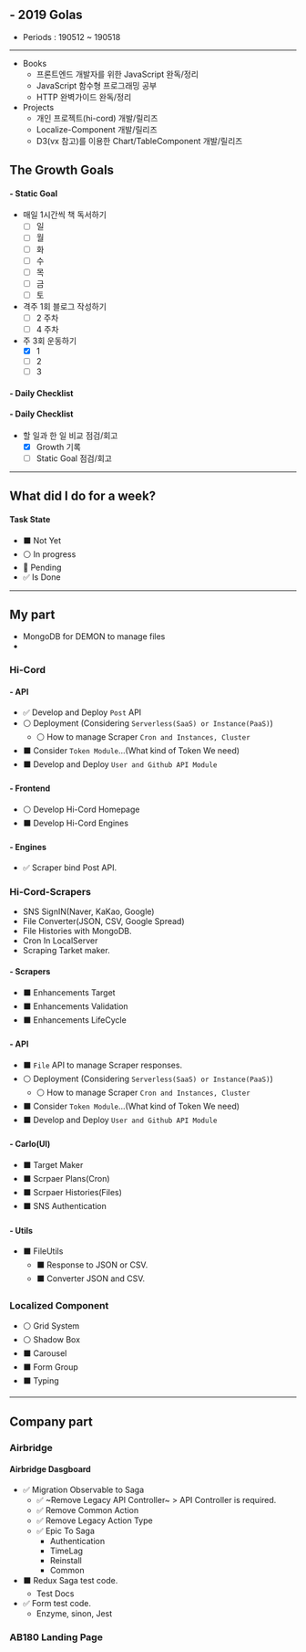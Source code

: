 ## - 2019 Golas
- Periods : 190512 ~ 190518

---

- Books
  - 프론트엔드 개발자를 위한 JavaScript 완독/정리
  - JavaScript 함수형 프로그래밍 공부
  - HTTP 완벽가이드 완독/정리
- Projects
  - 개인 프로젝트(hi-cord) 개발/릴리즈
  - Localize-Component 개발/릴리즈
  - D3(vx 참고)를 이용한 Chart/TableComponent 개발/릴리즈

## The Growth Goals
#### - Static Goal
- 매일 1시간씩 책 독서하기
  - [ ] 일
  - [ ] 월
  - [ ] 화
  - [ ] 수
  - [ ] 목
  - [ ] 금
  - [ ] 토
- 격주 1회 블로그 작성하기
  - [ ] 2 주차
  - [ ] 4 주차
- 주 3회 운동하기
  - [x] 1
  - [ ] 2
  - [ ] 3

#### - Daily Checklist
#### - Daily Checklist
- 할 일과 한 일 비교 점검/회고
  - [x] Growth 기록
  - [ ] Static Goal 점검/회고

---

## What did I do for a week?
#### Task State
- ⬛️ Not Yet
- ⚪️ In progress
- 🔴 Pending
- ✅ Is Done


--- 

## My part
- MongoDB for DEMON to manage files
- 

### Hi-Cord 
#### - API
- ✅ Develop and Deploy `Post` API
- ⚪️ Deployment (Considering `Serverless(SaaS) or Instance(PaaS)`)
  - ⚪️ How to manage Scraper `Cron and Instances, Cluster`
- ⬛️ Consider `Token Module`...(What kind of Token We need)
- ⬛️ Develop and Deploy `User and Github API Module`

#### - Frontend
- ⚪️ Develop Hi-Cord Homepage
- ⬛️ Develop Hi-Cord Engines

#### - Engines
- ✅ Scraper bind Post API.

### Hi-Cord-Scrapers
- SNS SignIN(Naver, KaKao, Google)
- File Converter(JSON, CSV, Google Spread)
- File Histories with MongoDB.
- Cron In LocalServer
- Scraping Tarket maker.

#### - Scrapers
- ⬛️ Enhancements Target
- ⬛️ Enhancements Validation
- ⬛️ Enhancements LifeCycle

#### - API
- ⬛️ `File` API to manage Scraper responses.
- ⚪️ Deployment (Considering `Serverless(SaaS) or Instance(PaaS)`)
  - ⚪️ How to manage Scraper `Cron and Instances, Cluster`
- ⬛️ Consider `Token Module`...(What kind of Token We need)
- ⬛️ Develop and Deploy `User and Github API Module`

#### - Carlo(UI)
- ⬛️ Target Maker
- ⬛️ Scrpaer Plans(Cron)
- ⬛️ Scrpaer Histories(Files)
- ⬛️ SNS Authentication

#### - Utils
- ⬛️ FileUtils
  - ⬛️ Response to JSON or CSV.
  - ⬛️ Converter JSON and CSV.

### Localized Component
- ⚪️ Grid System
- ⚪️ Shadow Box
- ⬛️ Carousel
- ⬛️ Form Group
- ⬛️ Typing


---

## Company part


### Airbridge
#### Airbridge Dasgboard
- ✅ Migration Observable to Saga
  - ✅ ~Remove Legacy API Controller~ > API Controller is required.
  - ✅ Remove Common Action
  - ✅ Remove Legacy Action Type
  - ✅ Epic To Saga
    - Authentication
    - TimeLag
    - Reinstall
    - Common
- ⬛️ Redux Saga test code.
  - Test Docs
- ✅ Form test code.
  - Enzyme, sinon, Jest

### AB180 Landing Page